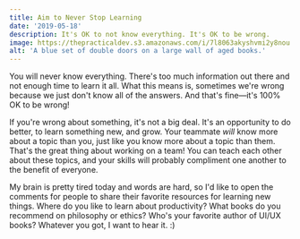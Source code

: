 ```yaml
---
title: Aim to Never Stop Learning
date: '2019-05-18'
description: It's OK to not know everything. It's OK to be wrong.
image: https://thepracticaldev.s3.amazonaws.com/i/7l8063akyshvmi2y8nou.jpg
alt: 'A blue set of double doors on a large wall of aged books.'
---
```


You will never know everything. There's too much information out there and not enough time to learn it all. What this means is, sometimes we're wrong because we just don't know all of the answers. And that's fine&mdash;it's 100% OK to be wrong!

If you're wrong about something, it's not a big deal. It's an opportunity to do better, to learn something new, and grow. Your teammate _will_ know more about a topic than you, just like you know more about a topic than them. That's the great thing about working on a team! You can teach each other about these topics, and your skills will probably compliment one another to the benefit of everyone.

My brain is pretty tired today and words are hard, so I'd like to open the comments for people to share their favorite resources for learning new things. Where do you like to learn about productivity? What books do you recommend on philosophy or ethics? Who's your favorite author of UI/UX books? Whatever you got, I want to hear it. :)
